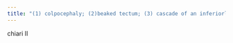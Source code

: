 ```yaml
---
title: "(1) colpocephaly; (2)beaked tectum; (3) cascade of an inferiorly displaced vermis behind the medulla; (4) elongated, tubelike fourth ventricle; (5) low-lying torcular herophili; (6) cerebellar hemispheres wrapping around the brainstem anteriorly; (7) concave clivus; (8) medullary spur; and (9) medullary kink.   CHIARI II"
---
```

chiari II

